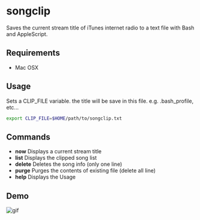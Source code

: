 # songclip
Saves the current stream title of iTunes internet radio to a text file with Bash and AppleScript.

## Requirements
* Mac OSX

## Usage
Sets a CLIP_FILE variable. the title will be save in this file. e.g. .bash_profile, etc...

```sh
export CLIP_FILE=$HOME/path/to/songclip.txt
```

## Commands
* **now** Displays a current stream title
* **list** Displays the clipped song list
* **delete** Deletes the song info (only one line)
* **purge** Purges the contents of existing file (delete all line)
* **help** Displays the Usage

## Demo
![gif](http://jamband.github.io/images/songclip.gif)

